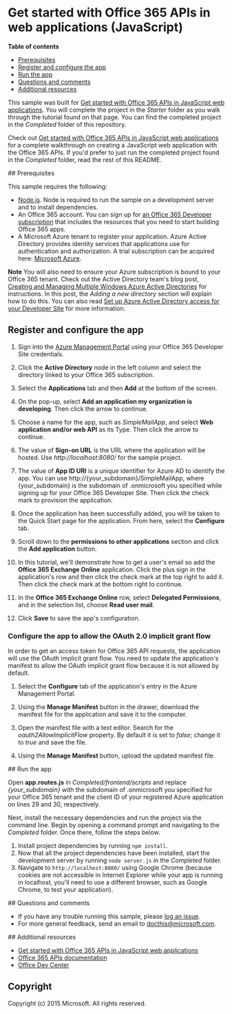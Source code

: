 # Get started with Office 365 APIs in web applications (JavaScript)

**Table of contents**

* [Prerequisites](#prerequisites)
* [Register and configure the app](#configure) 
* [Run the app](#run)
* [Questions and comments](#questions-and-comments)
* [Additional resources](#additional-resources)

This sample was built for [Get started with Office 365 APIs in JavaScript web applications](http://aka.ms/get-started-with-js). You will complete the project in the *Starter* folder as you walk through the tutorial found on that page. You can find the completed project in the *Completed* folder of this repository.

Check out [Get started with Office 365 APIs in JavaScript web applications](http://aka.ms/get-started-with-js) for a complete walkthrough on creating a JavaScript web application with the Office 365 APIs. If you'd prefer to just run the completed project found in the *Completed* folder, read the rest of this README. 

<a name="prerequisites"/>
## Prerequisites

This sample requires the following:
* [Node.js](https://nodejs.org/). Node is required to run the sample on a development server and to install dependencies. 
* An Office 365 account. You can sign up for [an Office 365 Developer subscription](http://aka.ms/ro9c62) that includes the resources that you need to start building Office 365 apps.
* A Microsoft Azure tenant to register your application. Azure Active Directory provides identity services that applications use for authentication and authorization. A trial subscription can be acquired here: [Microsoft Azure](http://aka.ms/jjm0q7).

**Note**  You will also need to ensure your Azure subscription is bound to your Office 365 tenant. Check out the Active Directory team's blog post, [Creating and Managing Multiple Windows Azure Active Directories](http://aka.ms/lrb3ln) for instructions. In this post, the *Adding a new directory* section will explain how to do this. You can also read [Set up Azure Active Directory access for your Developer Site](http://aka.ms/fv273q) for more information.

<a name="configure"></a>
## Register and configure the app

1. Sign into the [Azure Management Portal](https://manage.windowsazure.com/) using your Office 365 Developer Site credentials.

2. Click the **Active Directory** node in the left column and select the directory linked to your Office 365 subscription.

3. Select the **Applications** tab and then **Add** at the bottom of the screen.

4. On the pop-up, select **Add an application my organization is developing**. Then click the arrow to continue. 

5. Choose a name for the app, such as *SimpleMailApp*, and select **Web application and/or web API** as its Type. Then click the arrow to continue.

6. The value of **Sign-on URL** is the URL where the application will be hosted. Use *http://localhost:8080/* for the sample project.

7. The value of **App ID URI** is a unique identifier for Azure AD to identify the app. You can use http://{your_subdomain}/SimpleMailApp, where {your_subdomain} is the subdomain of .onmicrosoft you specified while signing up for your Office 365 Developer Site. Then click the check mark to provision the application.

8. Once the application has been successfully added, you will be taken to the Quick Start page for the application. From here, select the **Configure** tab.

9. Scroll down to the **permissions to other applications** section and click the **Add application** button.

10. In this tutorial, we'll demonstrate how to get a user's email so add the **Office 365 Exchange Online** application. Click the plus sign in the application's row and then click the check mark at the top right to add it. Then click the check mark at the bottom right to continue.

11. In the **Office 365 Exchange Online** row, select **Delegated Permissions**, and in the selection list, choose **Read user mail**.

12. Click **Save** to save the app's configuration.

### Configure the app to allow the OAuth 2.0 implicit grant flow

In order to get an access token for Office 365 API requests, the application will use the OAuth implicit grant flow. You need to update the application's manifest to allow the OAuth implicit grant flow because it is not allowed by default. 

1. Select the **Configure** tab of the application's entry in the Azure Management Portal. 

2. Using the **Manage Manifest** button in the drawer, download the manifest file for the application and save it to the computer.

3. Open the manifest file with a text editor. Search for the *oauth2AllowImplicitFlow* property. By default it is set to *false*; change it to *true* and save the file.

4. Using the **Manage Manifest** button, upload the updated manifest file.

<a name="run"/>
## Run the app

Open **app.routes.js** in *Completed/frontend/scripts* and replace *{your_subdomain}* with the subdomain of .onmicrosoft you specified for your Office 365 tenant and the client ID of your registered Azure application on lines 29 and 30, respectively. 

Next, install the necessary dependencies and run the project via the command line. Begin by opening a command prompt and navigating to the *Completed* folder. Once there, follow the steps below.

1. Install project dependencies by running ```npm install```.
2. Now that all the project dependencies have been installed, start the development server by running ```node server.js``` in the *Completed* folder.
3. Navigate to ```http://localhost:8080/``` using Google Chrome (because cookies are not accessible in Internet Explorer while your app is running in localhost, you'll need to use a different browser, such as Google Chrome, to test your application).

<a name="questions-and-comments"/>
## Questions and comments

- If you have any trouble running this sample, please [log an issue](https://github.com/OfficeDev/O365-JavaScript-GetStarted/issues).
- For more general feedback, send an email to [docthis@microsoft.com](mailto:docthis@microsoft.com?subject=Feedback%20on%20the%20Office%20365%20Get%20Started%20with%20JavaScript%20sample).
  
<a name="additional-resources"/>
## Additional resources

* [Get started with Office 365 APIs in JavaScript web applications](http://aka.ms/get-started-with-js)
* [Office 365 APIs documentation](http://msdn.microsoft.com/office/office365/howto/platform-development-overview)
* [Office Dev Center](http://dev.office.com/)

## Copyright
Copyright (c) 2015 Microsoft. All rights reserved.
